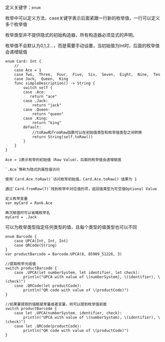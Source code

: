 定义关键字：`enum`

枚举中可以定义方法，case关键字表示后面紧跟一行新的枚举值，一行可以定义多个枚举值

枚举类型并不提供隐式的初始构造器，所有构造器必须显式的声明。

枚举值不会默认为0,1,2...，而是需要手动设置，当初始值为Int时，后面的枚举值会递增赋值

	enum Card: Int {
		//
		case Ace = 1
		case Two,  Three,  Four,  Five,  Six,  Seven,  Eight,  Nine,  Ten
		case Jack,  Queen,  King
		func simpleDescription() -> String {
	    	switch self {
	    	case .Ace:
	           return "ace"
			case .Jack:
				return "jack"
	    	case .Queen:
				return "queen"
	    	case .King:
				return "king"
			default:
				//toRaw和fromRaw函数可以在初始值类型和枚举值类型之间转换
				return String(self.toRaw())
			}
		}
	}

	Ace = 1表示枚举的初始值（Raw Value），后面的枚举值会递增赋值
	
	`.Ace`等称为隐式的属性值访问
	
	使用`Card.Ace.toRaw()`访问枚举初始值，Card.Ace.toRaw() 结果为 1
	
	通过`Card.fromRaw(7)`找到枚举中对应值的项，返回值类型为可空值Optional Value
	
	定义枚举变量
	var myCard = Rank.Ace
	
	再次赋值时可以省略枚举名
	myCard = .Jack

可以为枚举类型指定任何类型的值，且每个类型的值类型也可以不同

	enum Barcode {
		case UPCA(Int, Int, Int)
	    case QRCode(String)
	}
	var productBarcode = Barcode.UPCA(8, 85909_51226, 3)

	//提取枚举元组值
	switch productBarcode {
		case .UPCA(let numberSystem, let identifier, let check):
			println("UPCA with value of \(numberSystem), \(identifier), \(check)")
		case .QRCode(let productCode):
			println("QR code with value of \(productCode)")
	}

	//如果要提取的值都是常量或者变量，则可以提到枚举值前面
	switch productBarcode {
		case let .UPCA(numberSystem, identifier, check):
			println("UPCA with value of \(numberSystem), \(identifier), \(check)")
		case let .QRCode(productCode):
			println("QR code with value of \(productCode)")
	}